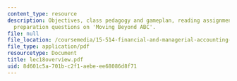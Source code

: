 ```yaml
---
content_type: resource
description: Objectives, class pedagogy and gameplan, reading assignments, and class
  preparation questions on 'Moving Beyond ABC'.
file: null
file_location: /coursemedia/15-514-financial-and-managerial-accounting-summer-2003/8d601c5a701bc2f1aebeee68086d8f71_lec18overview.pdf
file_type: application/pdf
resourcetype: Document
title: lec18overview.pdf
uid: 8d601c5a-701b-c2f1-aebe-ee68086d8f71
---
```

